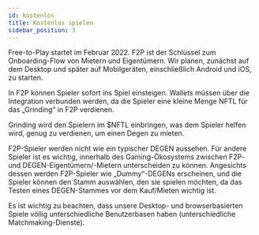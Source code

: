 ```yaml
---
id: kostenlos
title: Kostenlos spielen
sidebar_position: 3
---
```


Free-to-Play startet im Februar 2022. F2P ist der Schlüssel zum Onboarding-Flow von Mietern und Eigentümern. Wir planen, zunächst auf dem Desktop und später auf Mobilgeräten, einschließlich Android und iOS, zu starten.

In F2P können Spieler sofort ins Spiel einsteigen. Wallets müssen über die Integration verbunden werden, da die Spieler eine kleine Menge NFTL für das „Grinding“ in F2P verdienen.

Grinding wird den Spielern im $NFTL einbringen, was dem Spieler helfen wird, genug zu verdienen, um einen Degen zu mieten.

F2P-Spieler werden nicht wie ein typischer DEGEN aussehen. Für andere Spieler ist es wichtig, innerhalb des Gaming-Ökosystems zwischen F2P- und DEGEN-Eigentümern/-Mietern unterscheiden zu können. Angesichts dessen werden F2P-Spieler wie „Dummy“-DEGENs erscheinen, und die Spieler können den Stamm auswählen, den sie spielen möchten, da das Testen eines DEGEN-Stammes vor dem Kauf/Mieten wichtig ist.

Es ist wichtig zu beachten, dass unsere Desktop- und browserbasierten Spiele völlig unterschiedliche Benutzerbasen haben (unterschiedliche Matchmaking-Dienste).

